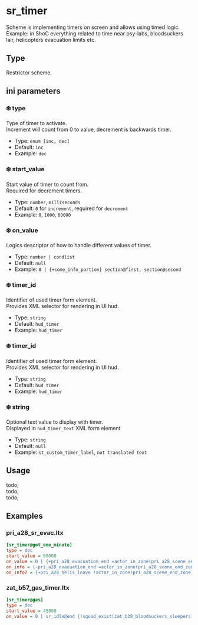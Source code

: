 # sr_timer

Scheme is implementing timers on screen and allows using timed logic. <br/>
Example: in ShoC everything related to time near psy-labs, bloodsuckers lair, helicopters evacuation limits etc.

## Type

Restrictor scheme.

## ini parameters

### ❄️ type

Type of timer to activate. <br/>
Increment will count from 0 to value, decrement is backwards timer.

- Type: `enum [inc, dec]`
- Default: `inc`
- Example: `dec`

### ❄️ start_value

Start value of timer to count from. <br/>
Required for decrement timers.

- Type: `number`, `milliseconds`
- Default: `0` for `increment`, required for `decrement`
- Example: `0`, `1000`, `60000`

### ❄️ on_value

Logics descriptor of how to handle different values of timer.

- Type: `number | condlist`
- Default: `null`
- Example: `0 | {+some_info_portion} section@first, section@second`

### ❄️ timer_id

Identifier of used timer form element. <br/>
Provides XML selector for rendering in UI hud.

- Type: `string`
- Default: `hud_timer`
- Example: `hud_timer`

### ❄️ timer_id

Identifier of used timer form element. <br/>
Provides XML selector for rendering in UI hud.

- Type: `string`
- Default: `hud_timer`
- Example: `hud_timer`

### ❄️ string

Optional text value to display with timer. <br/>
Displayed in `hud_timer_text` XML form element

- Type: `string`
- Default: `null`
- Example: `st_custom_timer_label`, `not translated text`

## Usage

todo; <br/>
todo; <br/>
todo; <br/>

## Examples

### pri_a28_sr_evac.ltx

```ini
[sr_timer@got_one_minute]
type = dec
start_value = 60000
on_value = 0 | {+pri_a28_evacuation_end =actor_in_zone(pri_a28_scene_end_zone)} sr_idle@cut_1_save, %+pri_a28_helis_leave%
on_info = {-pri_a28_evacuation_end =actor_in_zone(pri_a28_scene_end_zone)} %+pri_a28_evacuation_end =scenario_autosave(st_save_pri_a28_evacuation_end)%
on_info2 = {+pri_a28_helis_leave !actor_in_zone(pri_a28_scene_end_zone)} sr_idle@cut_2_save
```

### zat_b57_gas_timer.ltx

```ini
[sr_timer@gas]
type = dec
start_value = 45000
on_value = 0 | sr_idle@end {!squad_exist(zat_b38_bloodsuckers_sleepers)} %+zat_b57_gas_running_stop +zat_b57_den_of_the_bloodsucker_tell_stalkers_about_destroy_lair_give%
```
